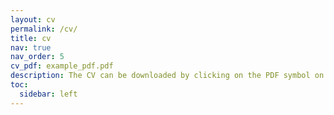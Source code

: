 ```yaml
---
layout: cv
permalink: /cv/
title: cv
nav: true
nav_order: 5
cv_pdf: example_pdf.pdf
description: The CV can be downloaded by clicking on the PDF symbol on the right. Below is a brief summary.
toc:
  sidebar: left
---
```

